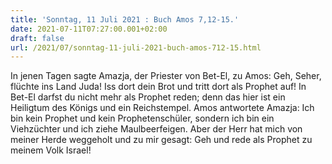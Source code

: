 ```yaml
---
title: 'Sonntag, 11 Juli 2021 : Buch Amos 7,12-15.'
date: 2021-07-11T07:27:00.001+02:00
draft: false
url: /2021/07/sonntag-11-juli-2021-buch-amos-712-15.html
---
```


In jenen Tagen sagte Amazja, der Priester von Bet-El, zu Amos: Geh, Seher, flüchte ins Land Juda! Iss dort dein Brot und tritt dort als Prophet auf! In Bet-El darfst du nicht mehr als Prophet reden; denn das hier ist ein Heiligtum des Königs und ein Reichstempel. Amos antwortete Amazja: Ich bin kein Prophet und kein Prophetenschüler, sondern ich bin ein Viehzüchter und ich ziehe Maulbeerfeigen. Aber der Herr hat mich von meiner Herde weggeholt und zu mir gesagt: Geh und rede als Prophet zu meinem Volk Israel!